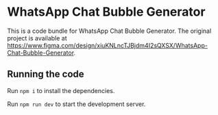 
  # WhatsApp Chat Bubble Generator

  This is a code bundle for WhatsApp Chat Bubble Generator. The original project is available at https://www.figma.com/design/xiuKNLncTJBjdm4I2sQXSX/WhatsApp-Chat-Bubble-Generator.

  ## Running the code

  Run `npm i` to install the dependencies.

  Run `npm run dev` to start the development server.
  